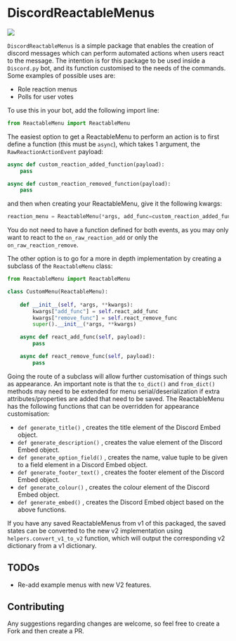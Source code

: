 # DiscordReactableMenus
<div align=left>  
    <img src="https://img.shields.io/badge/min%20python%20version-3.8.0-green?style=flat-square" />    
</div>  

`DiscordReactableMenus` is a simple package that enables the creation of discord messages which can perform automated actions when users react to the message.
The intention is for this package to be used inside a `Discord.py` bot, and its function customised to the needs of the commands.
Some examples of possible uses are:
- Role reaction menus
- Polls for user votes

To use this in your bot, add the following import line:
```python
from ReactableMenu import ReactableMenu
```
The easiest option to get a ReactableMenu to perform an action is to first define a function (this must be `async`), which takes 1 argument, the `RawReactionActionEvent` payload:
```python
async def custom_reaction_added_function(payload):
    pass

async def custom_reaction_removed_function(payload):
    pass
```
and then when creating your ReactableMenu, give it the following kwargs:
```python
reaction_menu = ReactableMenu(*args, add_func=custom_reaction_added_function, remove_func=custom_reaction_removed_function, **kwargs)
```
You do not need to have a function defined for both events, as you may only want to react to the `on_raw_reaction_add` or only the `on_raw_reaction_remove`.

The other option is to go for a more in depth implementation by creating a subclass of the `ReactableMenu` class:
```python
from ReactableMenu import ReactableMenu

class CustomMenu(ReactableMenu):
    
    def __init__(self, *args, **kwargs):
        kwargs["add_func"] = self.react_add_func
        kwargs["remove_func"] = self.react_remove_func
        super().__init__(*args, **kwargs)

    async def react_add_func(self, payload):
        pass

    async def react_remove_func(self, payload):
        pass
```
Going the route of a subclass will allow further customisation of things such as appearance.
An important note is that the `to_dict()` and `from_dict()` methods may need to be extended for menu serial/deserialization if extra attributes/properties are added that need to be saved.
The ReactableMenu has the following functions that can be overridden for appearance customisation:
- `def generate_title()` , creates the title element of the Discord Embed object.
- `def generate_description()` , creates the value element of the Discord Embed object.
- `def generate_option_field()` , creates the name, value tuple to be given to a field element in a Discord Embed object.
- `def generate_footer_text()` , creates the footer element of the Discord Embed object.
- `def generate_colour()` , creates the colour element of the Discord Embed object.
- `def generate_embed()` , creates the Discord Embed object based on the above functions.

If you have any saved ReactableMenus from v1 of this packaged, the saved states can be converted to the new v2 implementation using `helpers.convert_v1_to_v2` function, which will output the corresponding v2 dictionary from a v1 dictionary.

## TODOs
- Re-add example menus with new V2 features.

## Contributing
Any suggestions regarding changes are welcome, so feel free to create a Fork and then create a PR.

